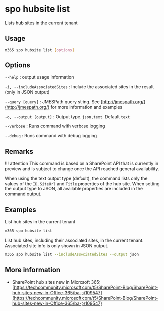 # spo hubsite list

Lists hub sites in the current tenant

## Usage

```sh
m365 spo hubsite list [options]
```

## Options

`--help`
: output usage information

`-i, --includeAssociatedSites`
: Include the associated sites in the result (only in JSON output)

`--query [query]`
: JMESPath query string. See [http://jmespath.org/](http://jmespath.org/) for more information and examples

`-o, --output [output]`
: Output type. `json,text`. Default `text`

`--verbose`
: Runs command with verbose logging

`--debug`
: Runs command with debug logging

## Remarks

!!! attention
    This command is based on a SharePoint API that is currently in preview and is subject to change once the API reached general availability.

When using the text output type (default), the command lists only the values of the `ID`, `SiteUrl` and `Title` properties of the hub site. When setting the output type to JSON, all available properties are included in the command output.

## Examples

List hub sites in the current tenant

```sh
m365 spo hubsite list
```

List hub sites, including their associated sites, in the current tenant. Associated site info is only shown in JSON output.

```sh
m365 spo hubsite list --includeAssociatedSites --output json
```

## More information

- SharePoint hub sites new in Microsoft 365: [https://techcommunity.microsoft.com/t5/SharePoint-Blog/SharePoint-hub-sites-new-in-Office-365/ba-p/109547](https://techcommunity.microsoft.com/t5/SharePoint-Blog/SharePoint-hub-sites-new-in-Office-365/ba-p/109547)